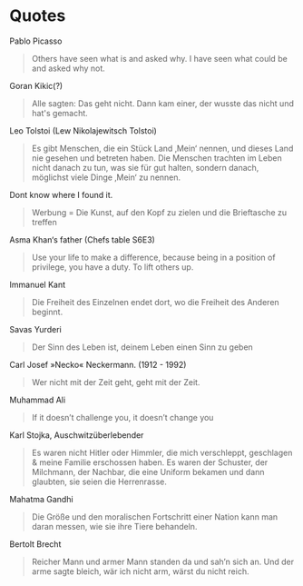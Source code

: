 # Quotes

Pablo Picasso

> Others have seen what is and asked why. I have seen what could be and asked why not.

Goran Kikic(?)

> Alle sagten: Das geht nicht. Dann kam einer, der wusste das nicht und hat's gemacht.

Leo Tolstoi (Lew Nikolajewitsch Tolstoi)

> Es gibt Menschen, die ein Stück Land ‚Mein‘ nennen, und dieses Land nie gesehen und betreten haben. Die Menschen trachten im Leben nicht danach zu tun, was sie für gut halten, sondern danach, möglichst viele Dinge ‚Mein‘ zu nennen.

Dont know where I found it.

> Werbung = Die Kunst, auf den Kopf zu zielen und die Brieftasche zu treffen

Asma Khan‘s father (Chefs table S6E3)

> Use your life to make a difference, because being in a position of privilege, you have a duty. To lift others up.

Immanuel Kant

> Die Freiheit des Einzelnen endet dort, wo die Freiheit des Anderen beginnt.

Savas Yurderi

> Der Sinn des Leben ist, deinem Leben einen Sinn zu geben

Carl Josef »Necko« Neckermann. (1912 - 1992)

> Wer nicht mit der Zeit geht, geht mit der Zeit.

Muhammad Ali

> If it doesn’t challenge you, it doesn’t change you

Karl Stojka, Auschwitzüberlebender

> Es waren nicht Hitler oder Himmler, die mich verschleppt, geschlagen & meine Familie erschossen haben. Es waren der Schuster, der Milchmann, der Nachbar, die eine Uniform bekamen und dann glaubten, sie seien die Herrenrasse.

Mahatma Gandhi

> Die Größe und den moralischen Fortschritt einer Nation kann man daran messen, wie sie ihre Tiere behandeln.

Bertolt Brecht 

> Reicher Mann und armer Mann standen da und sah’n sich an. Und der arme sagte bleich, wär ich nicht arm, wärst du nicht reich.

